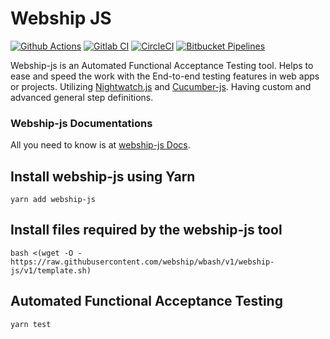 # Webship JS

[![Github Actions](https://github.com/ShaimaaNatshah/webship-js/actions/workflows/github-actions.yml/badge.svg?branch=1.0.x)](https://github.com/ShaimaaNatshah/webship-js/actions)
[![Gitlab CI](https://gitlab.com/shaimaa.natshah11/webship-js/badges/1.0.x/pipeline.svg?job=karma&key_text=Gitlab+CI&key_width=60)](https://gitlab.com/shaimaa.natshah11/webship-js/-/pipelines)
[![CircleCI](https://circleci.com/gh/ShaimaaNatshah/webship-js/tree/1.0.x.svg?style=svg)](https://circleci.com/gh/ShaimaaNatshah/webship-js/tree/1.0.x)
[![Bitbucket Pipelines](https://img.shields.io/bitbucket/pipelines/Shaima_Natshah/webship-js/1.0.x)](https://bitbucket.org/Shaima_Natshah/webship-js/pipelines)


Webship-js is an Automated Functional Acceptance Testing tool. Helps to ease and speed the work with the End-to-end testing features in web apps or projects. Utilizing [Nightwatch.js](https://github.com/nightwatchjs/nightwatch) and [Cucumber-js](https://github.com/cucumber/cucumber-js). Having custom and advanced general step definitions.

### Webship-js Documentations
All you need to know is at [webship-js Docs](https://webship.co/docs/webship-js/1.0.x).


## Install webship-js using Yarn

```
yarn add webship-js
```

## Install files required by the webship-js tool

```
bash <(wget -O - https://raw.githubusercontent.com/webship/wbash/v1/webship-js/v1/template.sh)
```

 ## Automated Functional Acceptance Testing

```
yarn test
```